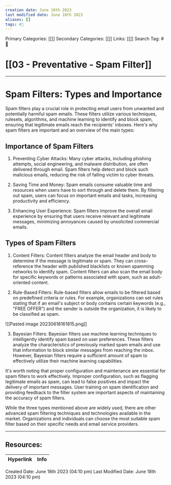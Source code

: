 ```yaml
---
creation date: June 18th 2023
last modified date: June 18th 2023
aliases: []
tags: #📖
---
```


Primary Categories: [[]] 
Secondary Categories: [[]] 
Links: [[]] 
Search Tag: #📖  

# [[03 - Preventative - Spam Filter]]  
---

# Spam Filters: Types and Importance

Spam filters play a crucial role in protecting email users from unwanted and potentially harmful spam emails. These filters utilize various techniques, rulesets, algorithms, and machine learning to identify and block spam, ensuring that legitimate emails reach the recipients' inboxes. Here's why spam filters are important and an overview of the main types:

## Importance of Spam Filters

1. Preventing Cyber Attacks: Many cyber attacks, including phishing attempts, social engineering, and malware distribution, are often delivered through email. Spam filters help detect and block such malicious emails, reducing the risk of falling victim to cyber threats.

2. Saving Time and Money: Spam emails consume valuable time and resources when users have to sort through and delete them. By filtering out spam, users can focus on important emails and tasks, increasing productivity and efficiency.

3. Enhancing User Experience: Spam filters improve the overall email experience by ensuring that users receive relevant and legitimate messages, minimizing annoyances caused by unsolicited commercial emails.

## Types of Spam Filters

1. Content Filters: Content filters analyze the email header and body to determine if the message is legitimate or spam. They can cross-reference the header with published blacklists or known spamming networks to identify spam. Content filters can also scan the email body for specific keywords or patterns associated with spam, such as adult-oriented content.

2. Rule-Based Filters: Rule-based filters allow emails to be filtered based on predefined criteria or rules. For example, organizations can set rules stating that if an email's subject or body contains certain keywords (e.g., "FREE OFFER") and the sender is outside the organization, it is likely to be classified as spam.

![[Pasted image 20230618161815.png]]

3. Bayesian Filters: Bayesian filters use machine learning techniques to intelligently identify spam based on user preferences. These filters analyze the characteristics of previously marked spam emails and use that information to block similar messages from reaching the inbox. However, Bayesian filters require a sufficient amount of spam to effectively utilize their machine learning capabilities.

It's worth noting that proper configuration and maintenance are essential for spam filters to work effectively. Improper configuration, such as flagging legitimate emails as spam, can lead to false positives and impact the delivery of important messages. User training on spam identification and providing feedback to the filter system are important aspects of maintaining the accuracy of spam filters.

While the three types mentioned above are widely used, there are other advanced spam filtering techniques and technologies available in the market. Organizations and individuals can choose the most suitable spam filter based on their specific needs and email service providers.



___

## Resources:

| Hyperlink | Info |
| --------- | ---- |


Created Date: June 18th 2023 (04:10 pm) 
Last Modified Date: June 18th 2023 (04:10 pm)
